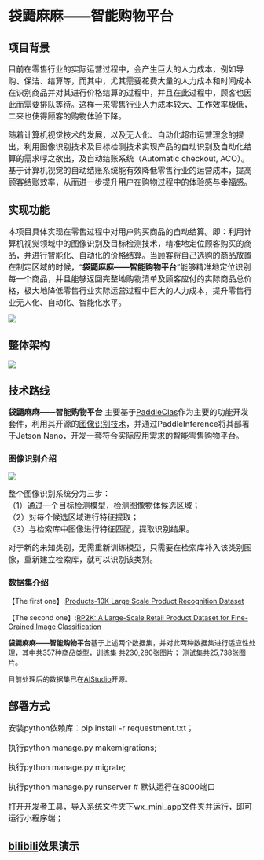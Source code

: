 
# 袋鼯麻麻——智能购物平台

## 项目背景
<font size=3 >目前在零售行业的实际运营过程中，会产生巨大的人力成本，例如导购、保洁、结算等，而其中，尤其需要花费大量的人力成本和时间成本在识别商品并对其进行价格结算的过程中，并且在此过程中，顾客也因此而需要排队等待。这样一来零售行业人力成本较大、工作效率极低，二来也使得顾客的购物体验下降。  
  
随着计算机视觉技术的发展，以及无人化、自动化超市运营理念的提出，利用图像识别技术及目标检测技术实现产品的自动识别及自动化结算的需求呼之欲出，及自动结账系统（Automatic checkout, ACO）。基于计算机视觉的自动结账系统能有效降低零售行业的运营成本，提高顾客结账效率，从而进一步提升用户在购物过程中的体验感与幸福感。  </font>

## 实现功能
<font size=3 >本项目具体实现在零售过程中对用户购买商品的自动结算。即：利用计算机视觉领域中的图像识别及目标检测技术，精准地定位顾客购买的商品，并进行智能化、自动化的价格结算。当顾客将自己选购的商品放置在制定区域的时候，“**袋鼯麻麻——智能购物平台**”能够精准地定位识别每一个商品，并且能够返回完整地购物清单及顾客应付的实际商品总价格，极大地降低零售行业实际运营过程中巨大的人力成本，提升零售行业无人化、自动化、智能化水平。  </font>  

![](https://ai-studio-static-online.cdn.bcebos.com/56a6521f80754fcdb12ab433e35ce343b7a5e475b56446e8beb4d9c93213e7b3)

## 整体架构

![](https://ai-studio-static-online.cdn.bcebos.com/59f875129c854cdfb7cbb3435f5004c37ffed920756b41e5bde49e98c09cd0ab) 

## 技术路线
<font size=3 >**袋鼯麻麻——智能购物平台** 主要基于[PaddleClas](https://github.com/PaddlePaddle/PaddleClas)作为主要的功能开发套件，利用其开源的[图像识别技术](https://github.com/PaddlePaddle/PaddleClas/blob/release/2.3/docs/zh_CN/tutorials/quick_start_recognition.md)，并通过PaddleInference将其部署于Jetson Nano，开发一套符合实际应用需求的智能零售购物平台。  </font>

### 图像识别介绍
![](https://ai-studio-static-online.cdn.bcebos.com/277b4a0641234484a529054791505f9f3fba0faa4b2047838ebbadc3663af0ac) 

<font size=3 >整个图像识别系统分为三步：  
（1）通过一个目标检测模型，检测图像物体候选区域；  
（2）对每个候选区域进行特征提取；  
（3）与检索库中图像进行特征匹配，提取识别结果。

对于新的未知类别，无需重新训练模型，只需要在检索库补入该类别图像，重新建立检索库，就可以识别该类别。  </font>

### 数据集介绍
【The first one】:[Products-10K Large Scale Product Recognition Dataset](https://arxiv.org/abs/2006.12634)  

【The second one】:[RP2K: A Large-Scale Retail Product Dataset for Fine-Grained Image Classification](https://www.pinlandata.com/rp2k_dataset)  

**袋鼯麻麻——智能购物平台**基于上述两个数据集，并对此两种数据集进行适应性处理，其中共357种商品类型，训练集 共230,280张图片； 测试集共25,738张图片。  


目前处理后的数据集已在[AIStudio](https://aistudio.baidu.com/aistudio/datasetdetail/108651)开源。 </font>


## 部署方式
<font size=3 >安装python依赖库：pip install -r requestment.txt；  
  
执行python manage.py makemigrations;  

执行python manage.py migrate;  

执行python manage.py runserver # 默认运行在8000端口  

打开开发者工具，导入系统文件夹下wx_mini_app文件夹并运行，即可运行小程序端；  </font>

## [bilibili](https://www.bilibili.com/video/BV19q4y1G7bx#reply5654379507)效果演示
